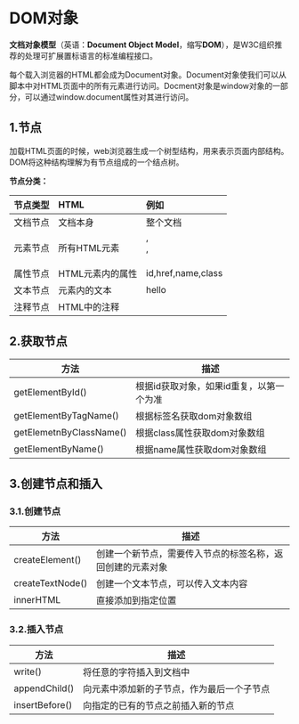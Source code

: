 # DOM对象

**文档对象模型**（英语：**Document Object Model**，缩写**DOM**），是W3C组织推荐的处理可扩展置标语言的标准编程接口。

每个载入浏览器的HTML都会成为Document对象。Document对象使我们可以从脚本中对HTML页面中的所有元素进行访问。Docment对象是window对象的一部分，可以通过window.document属性对其进行访问。

## 1.节点

​	加载HTML页面的时候，web浏览器生成一个树型结构，用来表示页面内部结构。DOM将这种结构理解为有节点组成的一个结点树。

**节点分类：**

| 节点类型 | HTML             | 例如               |
| :------- | :--------------- | :----------------- |
| 文档节点 | 文档本身         | 整个文档           |
| 元素节点 | 所有HTML元素     | <a>,<div>,<p>      |
| 属性节点 | HTML元素内的属性 | id,href,name,class |
| 文本节点 | 元素内的文本     | hello              |
| 注释节点 | HTML中的注释     | <!--   -->         |

## 2.获取节点

| 方法                    | 描述                                     |
| ----------------------- | ---------------------------------------- |
| getElementById()        | 根据id获取对象，如果id重复，以第一个为准 |
| getElementByTagName()   | 根据标签名获取dom对象数组                |
| getElemetnByClassName() | 根据class属性获取dom对象数组             |
| getElementByName()      | 根据name属性获取dom对象数组              |

## 3.创建节点和插入

### 3.1.创建节点

| 方法             | 描述                                                       |
| ---------------- | ---------------------------------------------------------- |
| createElement()  | 创建一个新节点，需要传入节点的标签名称，返回创建的元素对象 |
| createTextNode() | 创建一个文本节点，可以传入文本内容                         |
| innerHTML        | 直接添加到指定位置                                         |

### 3.2.插入节点

| 方法           | 描述                                       |
| -------------- | ------------------------------------------ |
| write()        | 将任意的字符插入到文档中                   |
| appendChild()  | 向元素中添加新的子节点，作为最后一个子节点 |
| insertBefore() | 向指定的已有的节点之前插入新的节点         |

